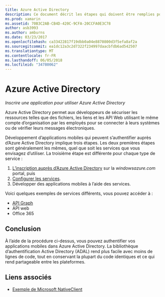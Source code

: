```yaml
---
title: Azure Active Directory
description: Ce document décrit les étapes qui doivent être remplies pour permettre à une application mobile pour s’authentifier auprès d’Azure Active Directory.
ms.prod: xamarin
ms.assetid: 70B3C2AB-CB4D-420C-9CFA-20CCFA0E3C78
author: asb3993
ms.author: amburns
ms.date: 03/23/2017
ms.openlocfilehash: ca33422817f19dbb0a04e8870800d3f5efa8af2a
ms.sourcegitcommit: ea1dc12a3c2d7322f234997daacbfdb6ad542507
ms.translationtype: MT
ms.contentlocale: fr-FR
ms.lasthandoff: 06/05/2018
ms.locfileid: "34780062"
---
```

# <a name="azure-active-directory"></a>Azure Active Directory

_Inscrire une application pour utiliser Azure Active Directory_

Azure Active Directory permet aux développeurs de sécuriser les ressources telles que des fichiers, les liens et les API Web utilisant le même compte d’organisation par les employés pour se connecter à leurs systèmes ou de vérifier leurs messages électroniques.

Développement d’applications mobiles qui peuvent s’authentifier auprès d’Azure Active Directory implique trois étapes.
Les deux premières étapes sont généralement les mêmes, quel que soit les services que vous envisagez d’utiliser. La troisième étape est différente pour chaque type de service :

  1. [L’inscription auprès d’Azure Active Directory](~/cross-platform/data-cloud/active-directory/get-started/register.md) sur la *windowsazure.com* portal, puis
  2. [Configurer les services](~/cross-platform/data-cloud/active-directory/get-started/configure.md).
  3. Développer des applications mobiles à l’aide des services.

Voici quelques exemples de services différents, vous pouvez accéder à :

- [API Graph](~/cross-platform/data-cloud/active-directory/graph.md)
- API web
- Office 365


## <a name="conclusion"></a>Conclusion

À l’aide de la procédure ci-dessus, vous pouvez authentifier vos applications mobiles dans Azure Active Directory. La bibliothèque d’authentification Active Directory (ADAL) rend plus facile avec moins de lignes de code, tout en conservant la plupart du code identiques et ce qui rend partageable entre les plateformes.



## <a name="related-links"></a>Liens associés

- [Exemple de Microsoft NativeClient](https://github.com/AzureADSamples/NativeClient-MultiTarget-DotNet)
